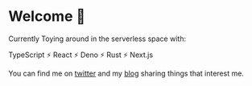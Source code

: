 # Welcome 👋

Currently Toying around in the serverless space with:

TypeScript ⚡ React ⚡ Deno ⚡ Rust ⚡ Next.js

You can find me on [twitter](https://twitter.com/brenelz) and my [blog](https://brenelz.com/posts) sharing things that interest me.
